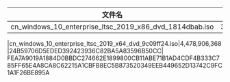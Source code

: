 ---
---

| 文件名 | 大小 | SHA1 | SHA512 |
|-------|------|-------|--------|
|cn_windows_10_enterprise_ltsc_2019_x86_dvd_1814dbab.iso|3,196,803,072|BA2169EDD94F123211CD4AACA68352F1AB6195D9| 4F659D9D347BC375706FA22377F183097F1D7AED28EFDF7E109AE8E8E7D2407718CB3A6CEF0FB27C7CBFEBC7EEDD883071004E1A5F3DC88F0BC90594EB9B13A4|

|cn_windows_10_enterprise_ltsc_2019_x64_dvd_9c09ff24.iso|4,478,906,368|24B59706D5EDED392423936C82BA5A83596B50CC| FEA7A9019A1884D0BBDC274662E1899800CB11ABE71B1AD4CDF4B333C785FF65E4A8CA8C62215A1CBFB8EC5B873520349EEB449652D13742C9FC1A1F26BE895A
